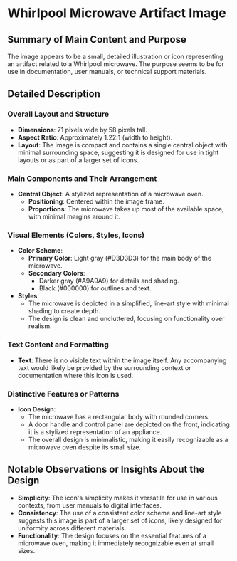 # Whirlpool Microwave Artifact Image

## Summary of Main Content and Purpose
The image appears to be a small, detailed illustration or icon representing an artifact related to a Whirlpool microwave. The purpose seems to be for use in documentation, user manuals, or technical support materials.

## Detailed Description

### Overall Layout and Structure
- **Dimensions**: 71 pixels wide by 58 pixels tall.
- **Aspect Ratio**: Approximately 1.22:1 (width to height).
- **Layout**: The image is compact and contains a single central object with minimal surrounding space, suggesting it is designed for use in tight layouts or as part of a larger set of icons.

### Main Components and Their Arrangement
- **Central Object**: A stylized representation of a microwave oven.
  - **Positioning**: Centered within the image frame.
  - **Proportions**: The microwave takes up most of the available space, with minimal margins around it.

### Visual Elements (Colors, Styles, Icons)
- **Color Scheme**:
  - **Primary Color**: Light gray (#D3D3D3) for the main body of the microwave.
  - **Secondary Colors**:
    - Darker gray (#A9A9A9) for details and shading.
    - Black (#000000) for outlines and text.
- **Styles**:
  - The microwave is depicted in a simplified, line-art style with minimal shading to create depth.
  - The design is clean and uncluttered, focusing on functionality over realism.

### Text Content and Formatting
- **Text**: There is no visible text within the image itself. Any accompanying text would likely be provided by the surrounding context or documentation where this icon is used.

### Distinctive Features or Patterns
- **Icon Design**:
  - The microwave has a rectangular body with rounded corners.
  - A door handle and control panel are depicted on the front, indicating it is a stylized representation of an appliance.
  - The overall design is minimalistic, making it easily recognizable as a microwave oven despite its small size.

## Notable Observations or Insights About the Design
- **Simplicity**: The icon's simplicity makes it versatile for use in various contexts, from user manuals to digital interfaces.
- **Consistency**: The use of a consistent color scheme and line-art style suggests this image is part of a larger set of icons, likely designed for uniformity across different materials.
- **Functionality**: The design focuses on the essential features of a microwave oven, making it immediately recognizable even at small sizes.